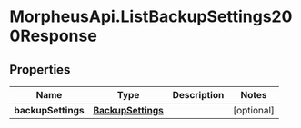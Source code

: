 # MorpheusApi.ListBackupSettings200Response

## Properties

Name | Type | Description | Notes
------------ | ------------- | ------------- | -------------
**backupSettings** | [**BackupSettings**](BackupSettings.md) |  | [optional] 


